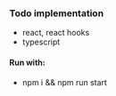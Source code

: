 ### Todo implementation

- react, react hooks
- typescript

#### Run with:

- npm i && npm run start
